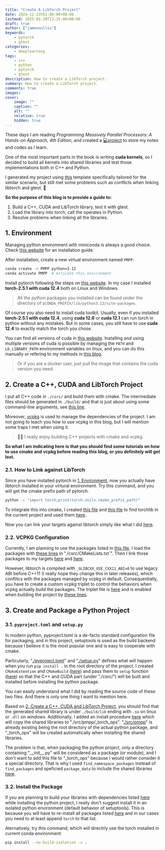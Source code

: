 ```yaml
---
title: "Create A LibTorch Project"
date: 2024-12-23T01:00:00+08:00
lastmod: 2025-01-10T13:25:00+08:00
draft: true
author: ["jamesnulliu"]
keywords: 
    - pytorch
    - gtest
categories:
    - deeplearning
tags:
    - c++
    - python
    - pytorch
    - gtest
description: How to create a LibTorch project.
summary: How to create a LibTorch project.
comments: true
images:
cover:
    image: ""
    caption: ""
    alt: ""
    relative: true
    hidden: true
---
```


These days I am reading *Programming Massively Parallel Processors: A Hands-on Approach, 4th Edition*, and created a [💻project](https://github.com/jamesnulliu/Learning-Programming-Massively-Parallel-Processors) to store my notes and codes as I learn. 

One of the most important parts in the book is writing **cuda kernels**, so I decided to build all kernels into shared libraries and test those implementations both in C++ and Python. 

I generated my project using [this](https://github.com/jamesnulliu/VSC-Python-Project-Template) template specifically tailored for the similar scenario, but still met some problems such as conflicts when linking libtorch and gtest. 🤯

**So the purpose of this blog is to provide a guide to:** 

1. Build a C++, CUDA and LibTorch library, test it with gtest.
2. Load the library into torch, call the operates in Python.
3. Resolve problems when linking all the libraries.

## 1. Environment

Managing python environment with miniconda is always a good choice. Check [this website](https://docs.anaconda.com/miniconda/install/#quick-command-line-install) for an installation guide.

After installation, create a new virtual environment named `PMPP`:

```bash {linenos=true}
conda create -n PMPP python=3.12
conda activate PMPP  # Activate this environment
```

Install pytorch following the steps on [this website](https://pytorch.org/get-started/locally/#start-locally). In my case I installed **torch-2.5.1 with cuda 12.4** both on Linux and Windows.

> All the python packages you installed can be found under the directory of `$CONDA_PREFIX/lib/python3.12/site-packages`.

Of course you also need to install cuda toolkit. Usually, even if you installed **torch-2.5.1 with cuda 12.4**, using **cuda 12.6** or **cuda 12.1** can run torch in python without any mistakes. But in some cases, you still have to use **cuda 12.4** to exactly match the torch you chose.

You can find all versions of cuda in [this website](https://developer.nvidia.com/cuda-toolkit-archive). Installing and using multiple versions of cuda is possible by managing the `PATH` and `LD_LIBRARY_PATH` environment variables on linux, and you can do this manually or refering to my methods in [this blog](/blogs/environment-variable-management).

> Or if you are a docker user, just pull the image that contains the cuda version you need.

## 2. Create a C++, CUDA and LibTorch Project

I put all C++ code in `./csrc/` and build them with cmake. The intermediate files should be generated in `./build/` and that is just about using some command-line arguments, see [this line](https://github.com/jamesnulliu/Learning-Programming-Massively-Parallel-Processors/blob/cf690614d004aa647aefccb8db3eac83255cb99e/scripts/build.sh#L39). 

Moreover, [vcpkg](https://vcpkg.io/en/) is used to manage the dependencies of the project. I am not going to teach you how to use vcpkg in this blog, but I will mention some traps I met when using it.

> 🧛‍♂️ I really enjoy building C++ projects with cmake and vcpkg.

**So what I am indicating here is that you should find some tutorials on how to use cmake and vcpkg before reading this blog, or you definitely will get lost.**

### 2.1. How to Link against LibTorch

Since you have installed pytorch in [1. Environment](#1-environment), now you actually have libtorch installed in your virtural environment. Try this command, and you will get the cmake prefix path of pytorch.

```bash
python -c "import torch;print(torch.utils.cmake_prefix_path)"
```

To integrate this into cmake, I created [this file](https://github.com/jamesnulliu/Learning-Programming-Massively-Parallel-Processors/blob/cf690614d004aa647aefccb8db3eac83255cb99e/csrc/cmake/utils/run-python.cmake) and [this file](https://github.com/jamesnulliu/Learning-Programming-Massively-Parallel-Processors/blob/cf690614d004aa647aefccb8db3eac83255cb99e/csrc/cmake/libraries/libtorch.cmake) to find torchlib in the current project and used them [here](https://github.com/jamesnulliu/Learning-Programming-Massively-Parallel-Processors/blob/cf690614d004aa647aefccb8db3eac83255cb99e/csrc/CMakeLists.txt#L27).

Now you can link your targets against libtorch simply like what I did [here](https://github.com/jamesnulliu/Learning-Programming-Massively-Parallel-Processors/blob/cf690614d004aa647aefccb8db3eac83255cb99e/csrc/lib/CMakeLists.txt#L19).


### 2.2. VCPKG Configuration

Currently, I am planning to use the packages listed in [this file](https://github.com/jamesnulliu/Learning-Programming-Massively-Parallel-Processors/blob/cf690614d004aa647aefccb8db3eac83255cb99e/csrc/vcpkg.json). I load the packages with [these lines](https://github.com/jamesnulliu/Learning-Programming-Massively-Parallel-Processors/blob/cf690614d004aa647aefccb8db3eac83255cb99e/csrc/CMakeLists.txt#L30-L35) in "./csrc/CMakeLists.txt`". Then I link those packages to my targets [here](https://github.com/jamesnulliu/Learning-Programming-Massively-Parallel-Processors/blob/cf690614d004aa647aefccb8db3eac83255cb99e/csrc/lib/CMakeLists.txt#L20-L21) and [here](https://github.com/jamesnulliu/Learning-Programming-Massively-Parallel-Processors/blob/cf690614d004aa647aefccb8db3eac83255cb99e/csrc/test/CMakeLists.txt#L13-L14).

However, libtorch is compiled with `_GLIBCXX_USE_CXX11_ABI=0` to use legacy ABI before C++11 (I really hope they change this in later releases), which conflitcs with the packages managed by vcpkg in default. Consequentially, you have to create a custom vcpkg triplet to control the behaviors when vcpkg actually build the packages. The triplet file is [here](https://github.com/jamesnulliu/Learning-Programming-Massively-Parallel-Processors/blob/cf690614d004aa647aefccb8db3eac83255cb99e/csrc/cmake/vcpkg-triplets/x64-linux-no-cxx11abi.cmake) and is enabled when building the project by [these lines](https://github.com/jamesnulliu/Learning-Programming-Massively-Parallel-Processors/blob/cf690614d004aa647aefccb8db3eac83255cb99e/scripts/build.sh#L44-L45).

## 3. Create and Package a Python Project

### 3.1. `pyproject.toml` and `setup.py`

In modern python, pyproject.toml is a de-facto standard configuration file for packaging, and in this project, setuptools is used as the build backend because I believe it is the most popular one and is easy to cooperate with cmake. 

Particularly, "[./pyproject.toml](https://github.com/jamesnulliu/Learning-Programming-Massively-Parallel-Processors/blob/cf690614d004aa647aefccb8db3eac83255cb99e/pyproject.toml)" and "[./setup.py](https://github.com/jamesnulliu/Learning-Programming-Massively-Parallel-Processors/blob/cf690614d004aa647aefccb8db3eac83255cb99e/setup.py)" defines what will happen when you run `pip install .` in the root directory of the project. I created `CMakeExtention` and `CMakeBuild` ([here](https://github.com/jamesnulliu/Learning-Programming-Massively-Parallel-Processors/blob/cf690614d004aa647aefccb8db3eac83255cb99e/setup.py#L23-L66)) and pass them to `setup` function ([here](https://github.com/jamesnulliu/Learning-Programming-Massively-Parallel-Processors/blob/cf690614d004aa647aefccb8db3eac83255cb99e/setup.py#L91-L99)) so that the C++ and CUDA part (under "./csrc/") will be built and installed before installing the python package.

You can easily understand what I did by reading the source code of these two files. And there is only one thing I want to mention here.

Based on [2. Create a C++, CUDA and LibTorch Project](#2-create-a-c-cuda-and-torchlib-project), you should find that the generated shared library is under `./build/lib` ending with `.so` on linux or `.dll` on windows. Additionally, I added an install procedure [here](https://github.com/jamesnulliu/Learning-Programming-Massively-Parallel-Processors/blob/cf690614d004aa647aefccb8db3eac83255cb99e/setup.py#L60-L66) which will copy the shared libraries to "./src/pmpp/_torch_ops". "[./src/pmpp](https://github.com/jamesnulliu/Learning-Programming-Massively-Parallel-Processors/tree/cf690614d004aa647aefccb8db3eac83255cb99e/src/pmpp)" is already existing being the root directory of the actual python package, and "_torch_ops" will be created automatically when installing the shared libraries.

The problem is that, when packaging the python project, only a directory containing "\_\_init\_\_.py" will be considered as a package (or module), and I don't want to add this file to "_torch_ops" because I would rather consider it a special directory. That is why I used `find_namespace_packages` instead of `find_packages` and speficied `package_data` to include the shared libraries [here](https://github.com/jamesnulliu/Learning-Programming-Massively-Parallel-Processors/blob/cf690614d004aa647aefccb8db3eac83255cb99e/setup.py#L100-L102).

### 3.2. Install the Package

If you are planning to build your libraries with dependencies listed [here](https://github.com/jamesnulliu/Learning-Programming-Massively-Parallel-Processors/blob/cf690614d004aa647aefccb8db3eac83255cb99e/pyproject.toml#L26-L31) while installing the python project, I really don't suggest install it in an isolated python environment (default behavior of setuptools). This is because you will have to re-install all packages listed [here](https://github.com/jamesnulliu/Learning-Programming-Massively-Parallel-Processors/blob/cf690614d004aa647aefccb8db3eac83255cb99e/pyproject.toml#L2) and in our cases you need to at least append `torch` to that list. 

Aternatively, try this command, which will directrly use the torch installed in current conda environment:

```bash
pip install --no-build-isolation -v .
```